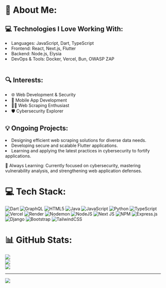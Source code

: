 # 💫 About Me:
## 💻 Technologies I Love Working With:
<li>Languages: JavaScript, Dart, TypeScript</li>
<li>Frontend: React, Next.js, Flutter</li>
<li>Backend: Node.js, Elysia</li>
<li>DevOps & Tools: Docker, Vercel, Bun, OWASP ZAP</li></br>
  
## 🔍 Interests:
<li>🌐 Web Development & Security
<li>📱 Mobile App Development
<li>🕵️‍♂️ Web Scraping Enthusiast
<li>🛡️ Cybersecurity Explorer

## 💡 Ongoing Projects:
<li>Designing efficient web scraping solutions for diverse data needs.
<li>Developing secure and scalable Flutter applications.
<li>Learning and applying the latest practices in cybersecurity to fortify applications.
  
🌱 Always Learning: Currently focused on cybersecurity, mastering vulnerability analysis, and strengthening web application defenses.


# 💻 Tech Stack:
![Dart](https://img.shields.io/badge/dart-%230175C2.svg?style=for-the-badge&logo=dart&logoColor=white) ![GraphQL](https://img.shields.io/badge/-GraphQL-E10098?style=for-the-badge&logo=graphql&logoColor=white) ![HTML5](https://img.shields.io/badge/html5-%23E34F26.svg?style=for-the-badge&logo=html5&logoColor=white) ![Java](https://img.shields.io/badge/java-%23ED8B00.svg?style=for-the-badge&logo=openjdk&logoColor=white) ![JavaScript](https://img.shields.io/badge/javascript-%23323330.svg?style=for-the-badge&logo=javascript&logoColor=%23F7DF1E) ![Python](https://img.shields.io/badge/python-3670A0?style=for-the-badge&logo=python&logoColor=ffdd54) ![TypeScript](https://img.shields.io/badge/typescript-%23007ACC.svg?style=for-the-badge&logo=typescript&logoColor=white) ![Vercel](https://img.shields.io/badge/vercel-%23000000.svg?style=for-the-badge&logo=vercel&logoColor=white) ![Render](https://img.shields.io/badge/Render-%46E3B7.svg?style=for-the-badge&logo=render&logoColor=white) ![Nodemon](https://img.shields.io/badge/NODEMON-%23323330.svg?style=for-the-badge&logo=nodemon&logoColor=%BBDEAD) ![NodeJS](https://img.shields.io/badge/node.js-6DA55F?style=for-the-badge&logo=node.js&logoColor=white) ![Next JS](https://img.shields.io/badge/Next-black?style=for-the-badge&logo=next.js&logoColor=white) ![NPM](https://img.shields.io/badge/NPM-%23CB3837.svg?style=for-the-badge&logo=npm&logoColor=white) ![Express.js](https://img.shields.io/badge/express.js-%23404d59.svg?style=for-the-badge&logo=express&logoColor=%2361DAFB) ![Django](https://img.shields.io/badge/django-%23092E20.svg?style=for-the-badge&logo=django&logoColor=white) ![Bootstrap](https://img.shields.io/badge/bootstrap-%238511FA.svg?style=for-the-badge&logo=bootstrap&logoColor=white) ![TailwindCSS](https://img.shields.io/badge/tailwindcss-%2338B2AC.svg?style=for-the-badge&logo=tailwind-css&logoColor=white)
# 📊 GitHub Stats:
![](https://github-readme-stats.vercel.app/api?username=toasty360&theme=dark&hide_border=false&include_all_commits=true&count_private=true)<br/>
![](https://github-readme-streak-stats.herokuapp.com/?user=toasty360&theme=dark&hide_border=false)<br/>
![](https://github-readme-stats.vercel.app/api/top-langs/?username=toasty360&theme=dark&hide_border=false&include_all_commits=true&count_private=true&layout=compact)

---
[![](https://visitcount.itsvg.in/api?id=toasty360&icon=0&color=0)](https://visitcount.itsvg.in)

<!-- Proudly created with GPRM ( https://gprm.itsvg.in ) -->
